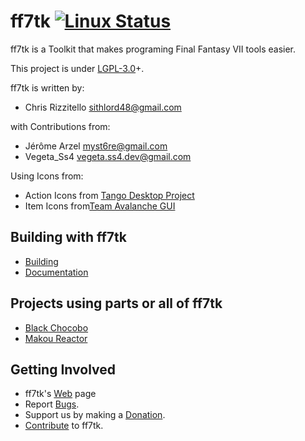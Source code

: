 ff7tk
[![Linux Status](https://github.com/sithlord48/ff7tk/actions/workflows/build.yml/badge.svg)](https://github.com/sithlord48/ff7tk/actions/workflows/build.yml)
===
ff7tk is a Toolkit that makes programing Final Fantasy VII tools easier.

This project is under [LGPL-3.0]+.

ff7tk is written by:

 - Chris Rizzitello <sithlord48@gmail.com>

 with Contributions from: 

 - Jérôme Arzel <myst6re@gmail.com>
 - Vegeta_Ss4 <vegeta.ss4.dev@gmail.com>

 Using Icons from:

 - Action Icons from [Tango Desktop Project]
 - Item Icons from[Team Avalanche GUI]

## Building with ff7tk
 - [Building]
 - [Documentation]

## Projects using parts or all of ff7tk
 - [Black Chocobo]
 - [Makou Reactor]

## Getting Involved
 - ff7tk's [Web] page
 - Report [Bugs].
 - Support us by making a [Donation].
 - [Contribute] to ff7tk.

[Tango Desktop Project]:http://tango.freedesktop.org/Tango_Desktop_Project
[Team Avalanche GUI]:https://forums.qhimm.com/index.php?topic=18397
[Bugs]:https://github.com/sithlord48/ff7tk/issues
[Web]:https://github.com/sithlord48/ff7tk
[LGPL-3.0]:https://www.gnu.org/licenses/lgpl.html
[Donation]:http://sourceforge.net/p/blackchocobo/donate/
[Black Chocobo]:https://github.com/sithlord48/blackchocobo
[Makou Reactor]:https://github.com/myst6re/makoureactor
[Documentation]:https://sithlord48.github.io/ff7tk/
[Building]:http://sithlord48.github.io/ff7tk/md_docs_build.html
[Contribute]:http://sithlord48.github.io/ff7tk/md_docs_CONTRIBUTING.html
